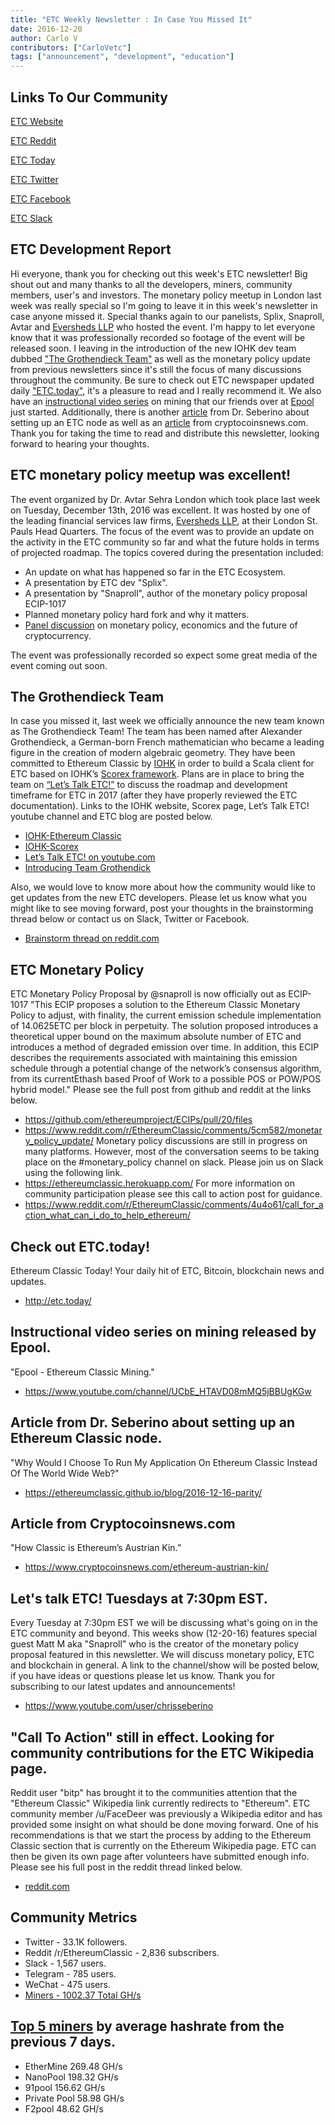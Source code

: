```yaml
---
title: "ETC Weekly Newsletter : In Case You Missed It"
date: 2016-12-20
author: Carlo V
contributors: ["CarloVetc"]
tags: ["announcement", "development", "education"]
---
```



## Links To Our Community

[ETC Website](https://ethereumclassic.github.io/)

[ETC Reddit](https://www.reddit.com/r/EthereumClassic/)

[ETC Today](http://etc.today/)

[ETC Twitter](http://twitter.com/eth_classic)

[ETC Facebook](https://www.facebook.com/EthereumClassicETC/)

[ETC Slack](https://ethereumclassic.herokuapp.com/)

## ETC Development Report

Hi everyone, thank you for checking out this week's ETC newsletter! Big shout out and many thanks to all the developers, miners, community members, user's and investors. The monetary policy meetup in London last week was really special so I'm going to leave it in this week's newsletter in case anyone missed it. Special thanks again to our panelists, Splix, Snaproll, Avtar and [Eversheds LLP](http://www.eversheds.com/global/en/index.page) who hosted the event. I'm happy to let everyone know that it was professionally recorded so footage of the event will be released soon. I leaving in the introduction of the new IOHK dev team dubbed ["The Grothendieck Team"](https://iohk.io/projects/ethereum-classic/#team) as well as the monetary policy update from previous newsletters since it's still the focus of many discussions throughout the community.  Be sure to check out ETC newspaper updated daily ["ETC.today"](http://etc.today/), it's a pleasure to read and I really recommend it. We also have an [instructional video series](https://www.youtube.com/channel/UCbE_HTAVD08mMQ5jBBUgKGw) on mining that our friends over at [Epool](http://epool.io/#/) just started. Additionally, there is another [article](https://ethereumclassic.github.io/blog/2016-12-16-parity/) from Dr. Seberino about setting up an ETC node as well as an [article](https://www.cryptocoinsnews.com/ethereum-austrian-kin/) from cryptocoinsnews.com. Thank you for taking the time to read and distribute this newsletter, looking forward to hearing your thoughts.

## ETC monetary policy meetup was excellent!
The event organized by Dr. Avtar Sehra  London which took place last week on Tuesday, December 13th, 2016 was excellent. It was hosted by one of the leading financial services law firms, [Eversheds LLP](http://www.eversheds.com/global/en/index.page), at their London St. Pauls Head Quarters. The focus of the event was to provide an update on the activity in the ETC community so far and what the future holds in terms of projected roadmap. The topics covered during the presentation included:

* An update on what has happened so far in the ETC Ecosystem. 
* A presentation by ETC dev "Splix".
* A presentation by "Snaproll", author of the monetary policy proposal ECIP-1017 
* Planned monetary policy hard fork and why it matters.
* [Panel discussion](https://ethereumclassic.github.io/blog/2016-12-04-monetary-policy-event/) on monetary policy, economics and the future of cryptocurrency.

The event was professionally recorded so expect some great media of the event coming out soon.

## The Grothendieck Team
In case you missed it, last week we officially announce the new team known as The Grothendieck Team! The team has been named after Alexander Grothendieck, a German-born French mathematician who became a leading figure in the creation of modern algebraic geometry. They have been committed to Ethereum Classic by [IOHK](https://iohk.io/) in order to build a Scala client for ETC based on IOHK’s [Scorex framework](https://iohk.io/projects/scorex/). Plans are in place to bring the team on [“Let’s Talk ETC!”](https://www.youtube.com/channel/UCojbn_iTgg4BxcSphz0MGMg) to discuss the roadmap and development timeframe for ETC in 2017 (after they have properly reviewed the ETC documentation). Links to the IOHK website, Scorex page, Let’s Talk ETC! youtube channel and ETC blog are posted below.

* [IOHK-Ethereum Classic](https://iohk.io/projects/ethereum-classic/)
* [IOHK-Scorex](https://iohk.io/projects/scorex/)
* [Let’s Talk ETC! on youtube.com](https://www.youtube.com/channel/UCojbn_iTgg4BxcSphz0MGMg)
* [Introducing Team Grothendick](https://ethereumclassic.github.io/blog/2016-12-12-TeamGrothendieck/)
 
Also, we would love to know more about how the community would like to get updates from the new ETC developers. Please let us know what you might like to see moving forward, post your thoughts in the brainstorming thread below or contact us on Slack, Twitter or Facebook.

* [Brainstorm thread on reddit.com](https://www.reddit.com/r/EthereumClassic/comments/5gpf3n/community_brainstorm_ideas_for_continuous/)



## ETC Monetary Policy 

ETC Monetary Policy Proposal by @snaproll is now officially out as ECIP-1017
"This ECIP proposes a solution to the Ethereum Classic Monetary Policy to adjust, with finality, the current emission schedule implementation of 14.0625ETC per block in perpetuity. The solution proposed introduces a theoretical upper bound on the maximum absolute number of ETC and introduces a method of degraded emission over time. In addition, this ECIP describes the requirements associated with maintaining this emission schedule through a potential change of the network’s consensus algorithm, from its currentEthash based Proof of Work to a possible POS or POW/POS hybrid model." Please see the full post from github and reddit at the links below. 

* https://github.com/ethereumproject/ECIPs/pull/20/files
* https://www.reddit.com/r/EthereumClassic/comments/5cm582/monetary_policy_update/
Monetary policy discussions are still in progress on many platforms. However, most of the conversation seems to be taking place on the #monetary_policy channel on slack. 
Please join us on Slack using the following link. 
* https://ethereumclassic.herokuapp.com/
For more information on community participation please see this call to action post for guidance.
* https://www.reddit.com/r/EthereumClassic/comments/4u4o61/call_for_action_what_can_i_do_to_help_ethereum/


## Check out ETC.today!
Ethereum Classic Today! Your daily hit of ETC, Bitcoin, blockchain news and updates.

* http://etc.today/



## Instructional video series on mining released by Epool.
"Epool - Ethereum Classic Mining."

* https://www.youtube.com/channel/UCbE_HTAVD08mMQ5jBBUgKGw

## Article from Dr. Seberino about setting up an Ethereum Classic node.
"Why Would I Choose To Run My Application On Ethereum Classic Instead Of The World Wide Web?"

* https://ethereumclassic.github.io/blog/2016-12-16-parity/

## Article from Cryptocoinsnews.com
"How Classic is Ethereum’s Austrian Kin.”

* https://www.cryptocoinsnews.com/ethereum-austrian-kin/


## Let's talk ETC! Tuesdays at 7:30pm EST.
Every Tuesday at 7:30pm EST we will be discussing what's going on in the ETC community and beyond. This weeks show (12-20-16) features special guest Matt M aka "Snaproll" who is the creator of the monetary policy proposal featured in this newsletter. We will discuss monetary policy, ETC and blockchain in general. A link to the channel/show will be posted below, if you have ideas or questions please let us know. Thank you for subscribing to our latest updates and announcements!

* https://www.youtube.com/user/chrisseberino


## "Call To Action" still in effect. Looking for community contributions for the ETC Wikipedia page.
Reddit user "bitp" has brought it to the communities attention that the "Ethereum Classic" Wikipedia link currently redirects to "Ethereum". ETC community member /u/FaceDeer was previously a Wikipedia editor and has provided some insight on what should be done moving forward. One of his recommendations is that we start the process by adding to the Ethereum Classic section that is currently on the Ethereum Wikipedia page. ETC can then be given its own page after volunteers have submitted enough info. Please see his full post in the reddit thread linked below.

* [reddit.com](https://www.reddit.com/r/EthereumClassic/comments/5bsj3c/ethereum_classic_redirects_to_ethereum_on/)

## Community Metrics

* Twitter - 33.1K followers.
* Reddit /r/EthereumClassic - 2,836 subscribers.
* Slack - 1,567 users.
* Telegram - 785 users.
* WeChat - 475 users.
* [Miners - 1002.37 Total GH/s](https://gastracker.io/stats/miners)

## [Top 5 miners](https://gastracker.io/stats/miners) by average hashrate from the previous 7 days.

* EtherMine 269.48 GH/s
* NanoPool 198.32 GH/s
* 91pool 156.62 GH/s
* Private Pool 58.98 GH/s  
* F2pool 48.62 GH/s
